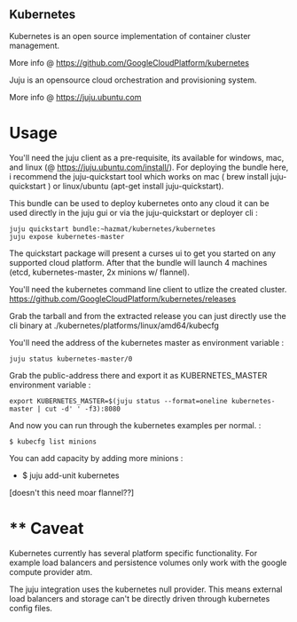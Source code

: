 Kubernetes
----------

Kubernetes is an open source implementation of container cluster management.

More info @ https://github.com/GoogleCloudPlatform/kubernetes

Juju is an opensource cloud orchestration and provisioning system.

More info @ https://juju.ubuntu.com

Usage
=====

You'll need the juju client as a pre-requisite, its available for windows, mac, and linux (@ https://juju.ubuntu.com/install/). For deploying the bundle here, i recommend the juju-quickstart tool
which works on mac ( brew install juju-quickstart ) or linux/ubuntu (apt-get install juju-quickstart).

This bundle can be used to deploy kubernetes onto any cloud it can be used
directly in the juju gui or via the juju-quickstart or deployer cli :

    juju quickstart bundle:~hazmat/kubernetes/kubernetes
    juju expose kubernetes-master


The quickstart package will present a curses ui to get you started on any
supported cloud platform. After that the bundle will launch 4 machines (etcd,
kubernetes-master, 2x minions w/ flannel).

You'll need the kubernetes command line client to utlize the created cluster.
https://github.com/GoogleCloudPlatform/kubernetes/releases

Grab the tarball and from the extracted release you can just directly use the
cli binary at ./kubernetes/platforms/linux/amd64/kubecfg

You'll need the address of the kubernetes master as environment variable :

    juju status kubernetes-master/0

Grab the public-address there and export it as KUBERNETES_MASTER environment
variable :

    export KUBERNETES_MASTER=$(juju status --format=oneline kubernetes-master | cut -d' ' -f3):8080

And now you can run through the kubernetes examples per normal. :

    $ kubecfg list minions

You can add capacity by adding more minions :

*    $ juju add-unit kubernetes

[doesn't this need moar flannel??]

**
Caveat
======

Kubernetes currently has several platform specific functionality. For example
load balancers and persistence volumes only work with the google compute
provider atm.

The juju integration uses the kubernetes null provider. This means external
load balancers and storage can't be directly driven through kubernetes config
files.
